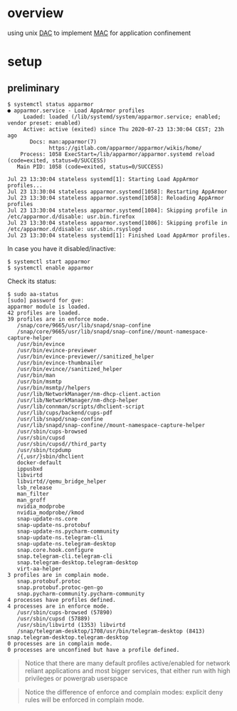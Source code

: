 # overview

using unix [DAC](https://en.wikipedia.org/wiki/Discretionary_access_control) to implement [MAC](https://en.wikipedia.org/wiki/Mandatory_access_control) for application confinement

# setup
## preliminary

```
$ systemctl status apparmor
● apparmor.service - Load AppArmor profiles
     Loaded: loaded (/lib/systemd/system/apparmor.service; enabled; vendor preset: enabled)
     Active: active (exited) since Thu 2020-07-23 13:30:04 CEST; 23h ago
       Docs: man:apparmor(7)
             https://gitlab.com/apparmor/apparmor/wikis/home/
    Process: 1058 ExecStart=/lib/apparmor/apparmor.systemd reload (code=exited, status=0/SUCCESS)
   Main PID: 1058 (code=exited, status=0/SUCCESS)

Jul 23 13:30:04 stateless systemd[1]: Starting Load AppArmor profiles...
Jul 23 13:30:04 stateless apparmor.systemd[1058]: Restarting AppArmor
Jul 23 13:30:04 stateless apparmor.systemd[1058]: Reloading AppArmor profiles
Jul 23 13:30:04 stateless apparmor.systemd[1084]: Skipping profile in /etc/apparmor.d/disable: usr.bin.firefox
Jul 23 13:30:04 stateless apparmor.systemd[1086]: Skipping profile in /etc/apparmor.d/disable: usr.sbin.rsyslogd
Jul 23 13:30:04 stateless systemd[1]: Finished Load AppArmor profiles.

```
In case you have it disabled/inactive:

```
$ systemctl start apparmor 
$ systemctl enable apparmor  
```

Check its status:
```
$ sudo aa-status
[sudo] password for gve:
apparmor module is loaded.
42 profiles are loaded.
39 profiles are in enforce mode.
   /snap/core/9665/usr/lib/snapd/snap-confine
   /snap/core/9665/usr/lib/snapd/snap-confine//mount-namespace-capture-helper
   /usr/bin/evince
   /usr/bin/evince-previewer
   /usr/bin/evince-previewer//sanitized_helper
   /usr/bin/evince-thumbnailer
   /usr/bin/evince//sanitized_helper
   /usr/bin/man
   /usr/bin/msmtp
   /usr/bin/msmtp//helpers
   /usr/lib/NetworkManager/nm-dhcp-client.action
   /usr/lib/NetworkManager/nm-dhcp-helper
   /usr/lib/connman/scripts/dhclient-script
   /usr/lib/cups/backend/cups-pdf
   /usr/lib/snapd/snap-confine
   /usr/lib/snapd/snap-confine//mount-namespace-capture-helper
   /usr/sbin/cups-browsed
   /usr/sbin/cupsd
   /usr/sbin/cupsd//third_party
   /usr/sbin/tcpdump
   /{,usr/}sbin/dhclient
   docker-default
   ippusbxd
   libvirtd
   libvirtd//qemu_bridge_helper
   lsb_release
   man_filter
   man_groff
   nvidia_modprobe
   nvidia_modprobe//kmod
   snap-update-ns.core
   snap-update-ns.protobuf
   snap-update-ns.pycharm-community
   snap-update-ns.telegram-cli
   snap-update-ns.telegram-desktop
   snap.core.hook.configure
   snap.telegram-cli.telegram-cli
   snap.telegram-desktop.telegram-desktop
   virt-aa-helper
3 profiles are in complain mode.
   snap.protobuf.protoc
   snap.protobuf.protoc-gen-go
   snap.pycharm-community.pycharm-community
4 processes have profiles defined.
4 processes are in enforce mode.
   /usr/sbin/cups-browsed (57890)
   /usr/sbin/cupsd (57889)
   /usr/sbin/libvirtd (1353) libvirtd
   /snap/telegram-desktop/1708/usr/bin/telegram-desktop (8413) snap.telegram-desktop.telegram-desktop
0 processes are in complain mode.
0 processes are unconfined but have a profile defined.
```


> Notice that there are many default profiles active/enabled for network
> reliant applications and most bigger services, that either run with high
> privileges or powergrab userspace

> Notice the difference of enforce and complain modes: explicit deny rules will be enforced in complain mode.



